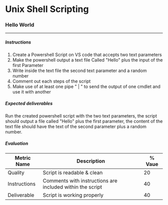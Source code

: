# Unix Shell Scripting
### Hello World
------------
##### Instructions
1.  Create a Powershell Script on VS code that accepts two text parameters
2.  Make the powershell output a text file Called "Hello" plus the input of the first Parameter
3.  Write inside the text file the second text parameter and a random number
3.  Comment out each steps of the script
4.  Make use of at least one pipe " | " to send the output of one cmdlet and use it with another

##### Expected deliverables
Run the created powershell script with the two text parameters, the script should output a file called
"Hello" plus the first parameter, the content of the text file should have the text of the second parameter plus a random number.
##### Evaluation
| Metric Name  | Description  | % Vaue  |
| ------------ | ------------ | ------------ |
|  Quality | Script is readable & clean  |  20 |
|  Instructions | Comments with instructions are included within the script  |  40 |
| Deliverable  | Script is working properly  |  40 |
